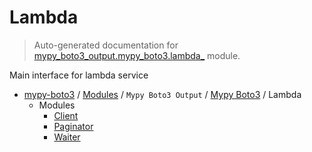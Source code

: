 # Lambda

> Auto-generated documentation for [mypy_boto3_output.mypy_boto3.lambda_](https://github.com/vemel/mypy_boto3/blob/master/mypy_boto3_output/mypy_boto3/lambda_/__init__.py) module.

Main interface for lambda service

- [mypy-boto3](../../../README.md#mypy_boto3) / [Modules](../../../MODULES.md#mypy-boto3-modules) / `Mypy Boto3 Output` / [Mypy Boto3](../index.md#mypy-boto3) / Lambda
    - Modules
        - [Client](client.md#client)
        - [Paginator](paginator.md#paginator)
        - [Waiter](waiter.md#waiter)
